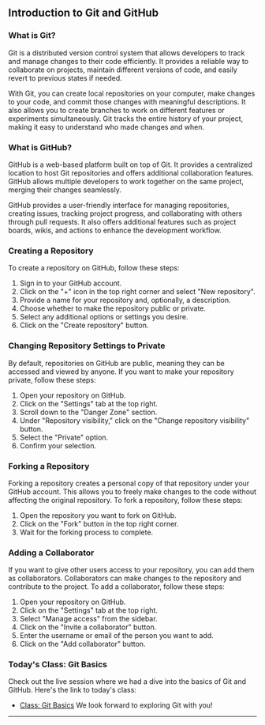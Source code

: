 ## Introduction to Git and GitHub

### What is Git?

Git is a distributed version control system that allows developers to track and manage changes to their code efficiently. It provides a reliable way to collaborate on projects, maintain different versions of code, and easily revert to previous states if needed.

With Git, you can create local repositories on your computer, make changes to your code, and commit those changes with meaningful descriptions. It also allows you to create branches to work on different features or experiments simultaneously. Git tracks the entire history of your project, making it easy to understand who made changes and when.

### What is GitHub?

GitHub is a web-based platform built on top of Git. It provides a centralized location to host Git repositories and offers additional collaboration features. GitHub allows multiple developers to work together on the same project, merging their changes seamlessly.

GitHub provides a user-friendly interface for managing repositories, creating issues, tracking project progress, and collaborating with others through pull requests. It also offers additional features such as project boards, wikis, and actions to enhance the development workflow.

### Creating a Repository

To create a repository on GitHub, follow these steps:

1. Sign in to your GitHub account.
2. Click on the "+" icon in the top right corner and select "New repository".
3. Provide a name for your repository and, optionally, a description.
4. Choose whether to make the repository public or private.
5. Select any additional options or settings you desire.
6. Click on the "Create repository" button.

### Changing Repository Settings to Private

By default, repositories on GitHub are public, meaning they can be accessed and viewed by anyone. If you want to make your repository private, follow these steps:

1. Open your repository on GitHub.
2. Click on the "Settings" tab at the top right.
3. Scroll down to the "Danger Zone" section.
4. Under "Repository visibility," click on the "Change repository visibility" button.
5. Select the "Private" option.
6. Confirm your selection.

### Forking a Repository

Forking a repository creates a personal copy of that repository under your GitHub account. This allows you to freely make changes to the code without affecting the original repository. To fork a repository, follow these steps:

1. Open the repository you want to fork on GitHub.
2. Click on the "Fork" button in the top right corner.
3. Wait for the forking process to complete.

### Adding a Collaborator

If you want to give other users access to your repository, you can add them as collaborators. Collaborators can make changes to the repository and contribute to the project. To add a collaborator, follow these steps:

1. Open your repository on GitHub.
2. Click on the "Settings" tab at the top right.
3. Select "Manage access" from the sidebar.
4. Click on the "Invite a collaborator" button.
5. Enter the username or email of the person you want to add.
6. Click on the "Add collaborator" button.

### Today's Class: Git Basics

Check out the live session where we had a dive into the basics of Git and GitHub. Here's the link to today's class:

- [Class: Git Basics](https://youtu.be/sumeV9vxasU)
We look forward to exploring Git with you!

---
